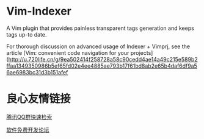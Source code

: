 Vim-Indexer
===========

A Vim plugin that provides painless transparent tags generation and keeps tags up-to date.

For thorough discussion on advanced usage of Indexer + Vimprj, see the article
[Vim: convenient code navigation for your projects](http://u.720life.cn/g/9ea502414f258728a58c90cedd4ae14a49c215e589b2ffaa1349350986b5ef65fd02e4ee4885ae793b17f61bd8ab2e65b4daf6df9a56ae6983bc31d3b151afef 




 # 良心友情链接

[腾讯QQ群快速检索](http://u.720life.cn/s/8cf73f7c)

[软件免费开发论坛](http://u.720life.cn/s/bbb01dc0)